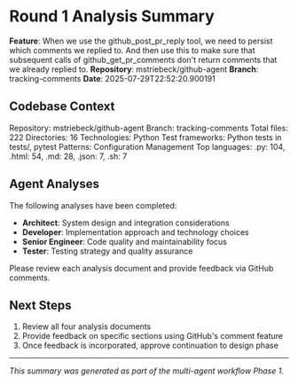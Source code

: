 # Round 1 Analysis Summary

**Feature**: When we use the github_post_pr_reply tool, we need to persist which comments we replied to. And then use this to make sure that subsequent calls of github_get_pr_comments don't return comments that we already replied to.
**Repository**: mstriebeck/github-agent
**Branch**: tracking-comments
**Date**: 2025-07-29T22:52:20.900191

## Codebase Context

Repository: mstriebeck/github-agent
Branch: tracking-comments
Total files: 222
Directories: 16
Technologies: Python
Test frameworks: Python tests in tests/, pytest
Patterns: Configuration Management
Top languages: .py: 104, .html: 54, .md: 28, .json: 7, .sh: 7

## Agent Analyses

The following analyses have been completed:

- **Architect**: System design and integration considerations
- **Developer**: Implementation approach and technology choices
- **Senior Engineer**: Code quality and maintainability focus
- **Tester**: Testing strategy and quality assurance

Please review each analysis document and provide feedback via GitHub comments.

## Next Steps

1. Review all four analysis documents
2. Provide feedback on specific sections using GitHub's comment feature
3. Once feedback is incorporated, approve continuation to design phase

---
*This summary was generated as part of the multi-agent workflow Phase 1.*
